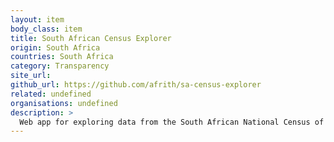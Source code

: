 ```yaml
---
layout: item
body_class: item
title: South African Census Explorer
origin: South Africa
countries: South Africa
category: Transparency
site_url: 
github_url: https://github.com/afrith/sa-census-explorer
related: undefined
organisations: undefined
description: >
  Web app for exploring data from the South African National Census of 2011
---
```

